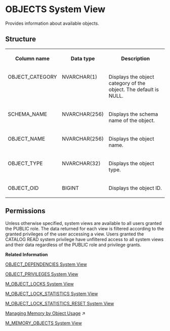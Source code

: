 <!-- loio20cbede275191014ba0b8504decb8e21 -->

# OBJECTS System View

Provides information about available objects.



<a name="loio20cbede275191014ba0b8504decb8e21___o_b_j_e_c_t_s_1struct_OBJECTS"/>

## Structure


<table>
<tr>
<th valign="top">

Column name

</th>
<th valign="top">

Data type

</th>
<th valign="top">

Description

</th>
</tr>
<tr>
<td valign="top">

OBJECT\_CATEGORY

</td>
<td valign="top">

NVARCHAR\(1\)

</td>
<td valign="top">

Displays the object category of the object. The default is NULL.

</td>
</tr>
<tr>
<td valign="top">

SCHEMA\_NAME

</td>
<td valign="top">

NVARCHAR\(256\)

</td>
<td valign="top">

Displays the schema name of the object.

</td>
</tr>
<tr>
<td valign="top">

OBJECT\_NAME

</td>
<td valign="top">

NVARCHAR\(256\)

</td>
<td valign="top">

Displays the object name.

</td>
</tr>
<tr>
<td valign="top">

OBJECT\_TYPE

</td>
<td valign="top">

NVARCHAR\(32\)

</td>
<td valign="top">

Displays the object type.

</td>
</tr>
<tr>
<td valign="top">

OBJECT\_OID

</td>
<td valign="top">

BIGINT

</td>
<td valign="top">

Displays the object ID.

</td>
</tr>
</table>



<a name="loio20cbede275191014ba0b8504decb8e21__section_p4w_rtb_dzb"/>

## Permissions

Unless otherwise specified, system views are available to all users granted the PUBLIC role. The data returned for each view is filtered according to the granted privileges of the user accessing a view. Users granted the CATALOG READ system privilege have unfiltered access to all system views and their data regardless of the PUBLIC role and privilege grants.

**Related Information**  


[OBJECT\_DEPENDENCIES System View](object-dependencies-system-view-20cbd12.md "Provides information about the dependencies between objects, such as which views refer to a specific table.")

[OBJECT\_PRIVILEGES System View](object-privileges-system-view-47764eb.md "Provides information about the types of objects and privileges that can be granted to those types of objects.")

[M\_OBJECT\_LOCKS System View](../022-Monitoring-Views/m-object-locks-system-view-20b66f9.md "Provides the status of currently acquired locks on objects with detailed information such as lock acquisition time and lock mode.")

[M\_OBJECT\_LOCK\_STATISTICS System View](../022-Monitoring-Views/m-object-lock-statistics-system-view-20b611c.md "Provides lock contention statistics, including lock wait count, wait time, and failed count, for each object.")

[M\_OBJECT\_LOCK\_STATISTICS\_RESET System View](../022-Monitoring-Views/m-object-lock-statistics-reset-system-view-20b644f.md "Provides lock contention statistics, including lock wait count, wait time, and failed count for each object since the last reset.")

[Managing Memory by Object Usage](https://help.sap.com/viewer/f9c5015e72e04fffa14d7d4f7267d897/2023_4_QRC/en-US/815fd19868d84c13962852faa3b1ee85.html "You can use the Unused Retention Period feature to automatically unload objects from memory which are not being used.") :arrow_upper_right:

[M\_MEMORY\_OBJECTS System View](../022-Monitoring-Views/m-memory-objects-system-view-20b4e47.md "Returns memory object statistics.")

